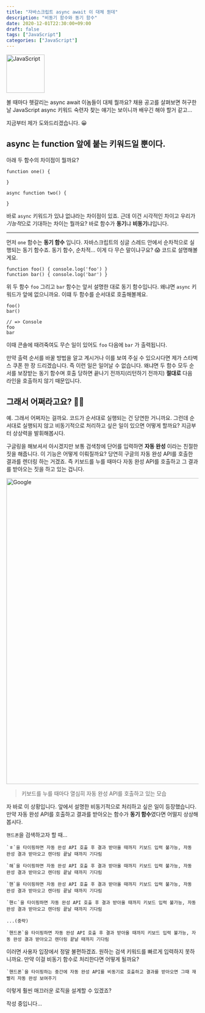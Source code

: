 ```yaml
---
title: "자바스크립트 async await 이 대체 뭔데"
description: "비동기 함수와 동기 함수"
date: 2020-12-01T22:30:00+09:00
draft: false
tags: ["JavaScript"]
categories: ["JavaScript"]
---
```


<img src="/images/javascript_logo.png" alt="JavaScript" width="100" height="100">

<br/>

볼 때마다 헷갈리는 async await 이놈들이 대체 뭘까요? 채용 공고를 살펴보면 허구한 날 JavaScript async 키워드 숙련자 찾는 얘기는 보이니까 배우긴 해야 할거 같고...

지금부터 제가 도와드리겠습니다. 😀

## async 는 function 앞에 붙는 키워드일 뿐이다.

아래 두 함수의 차이점이 뭘까요?

```
function one() {

}
```

```
async function two() {
    
}
```

바로 `async` 키워드가 있냐 없냐라는 차이점이 있죠. 근데 이건 시각적인 차이고 우리가 *기능적*으로 기대하는 차이는 뭘까요? 바로 함수가 **동기**냐 **비동기**냐입니다.

---

먼저 `one` 함수는 **동기 함수** 입니다. 자바스크립트의 싱글 스레드 안에서 순차적으로 실행되는 동기 함수죠. 동기 함수, 순차적... 이게 다 무슨 말이냐구요? 😱 코드로 설명해볼게요.

```
function foo() { console.log('foo') }
function bar() { console.log('bar') }
```

위 두 함수 `foo` 그리고 `bar` 함수는 앞서 설명한 대로 동기 함수입니다. 왜냐면 `async` 키워드가 앞에 없으니까요. 이떄 두 함수를 순서대로 호출해볼께요.

```
foo()
bar()

// => Console
foo
bar
```

이때 콘솔에 때려죽여도 무슨 일이 있어도 `foo` 다음에 `bar` 가 출력됩니다.

만약 출력 순서를 바꿀 방법을 알고 계시거나 이를 보여 주실 수 있으시다면 제가 스타벅스 쿠폰 한 장 드리겠습니다. 즉 이런 일은 일어날 수 없습니다. 왜냐면 두 함수 모두 순서를 보장받는 동기 함수며 호출 당하면 끝나기 전까지(리턴하기 전까지) **절대로** 다음 라인을 호출하지 않기 때문입니다.

## 그래서 어쩌라고요? 🤷‍♀️

예. 그래서 어쩌자는 걸까요. 코드가 순서대로 실행되는 건 당연한 거니까요. 그런데 순서대로 실행되지 않고 비동기적으로 처리하고 싶은 일이 있으면 어떻게 할까요? 지금부터 상상력을 발휘해봅시다.

구글링을 해보셔서 아시겠지만 보통 검색창에 단어를 입력하면 **자동 완성** 이라는 친절한 짓을 해줍니다. 이 기능은 어떻게 이뤄질까요? 당연히 구글의 자동 완성 API를 호출한 결과를 렌더링 하는 거겠죠. 즉 키보드를 누를 때마다 자동 완성 API를 호출하고 그 결과를 받아오는 짓을 하고 있는 겁니다.

<img src="/images/google_autocomplete.png" alt="Google" width="800">

<br/>

> 키보드를 누를 때마다 열심히 자동 완성 API를 호출하고 있는 모습

자 바로 이 상황입니다. 앞에서 설명한 비동기적으로 처리하고 싶은 일이 등장했습니다. 만약 자동 완성 API를 호출하고 결과를 받아오는 함수가 **동기 함수**였다면 어떨지 상상해봅시다.

`핸드폰`을 검색하고자 할 때...

```
`ㅎ`을 타이핑하면 자동 완성 API 호출 후 결과 받아올 때까지 키보드 입력 불가능, 자동 완성 결과 받아오고 렌더링 끝날 때까지 기다림

`해`을 타이핑하면 자동 완성 API 호출 후 결과 받아올 때까지 키보드 입력 불가능, 자동 완성 결과 받아오고 렌더링 끝날 때까지 기다림

`핸`을 타이핑하면 자동 완성 API 호출 후 결과 받아올 때까지 키보드 입력 불가능, 자동 완성 결과 받아오고 렌더링 끝날 때까지 기다림

`핸ㄷ`을 타이핑하면 자동 완성 API 호출 후 결과 받아올 때까지 키보드 입력 불가능, 자동 완성 결과 받아오고 렌더링 끝날 때까지 기다림

...(중략)

`핸드폰`을 타이핑하면 자동 완성 API 호출 후 결과 받아올 때까지 키보드 입력 불가능, 자동 완성 결과 받아오고 렌더링 끝날 때까지 기다림
```


이러면 사용자 입장에서 정말 불편하겠죠. 원하는 검색 키워드를 빠르게 입력하지 못하니까요. 만약 이걸 비동기 함수로 처리한다면 어떻게 될까요?

```
`핸드폰`을 타이핑하는 중간에 자동 완성 API를 비동기로 호출하고 결과를 받아오면 그때 재빨리 자동 완성 보여주기
```

이렇게 훨씬 매끄러운 로직을 설계할 수 있겠죠?

작성 중입니다...
